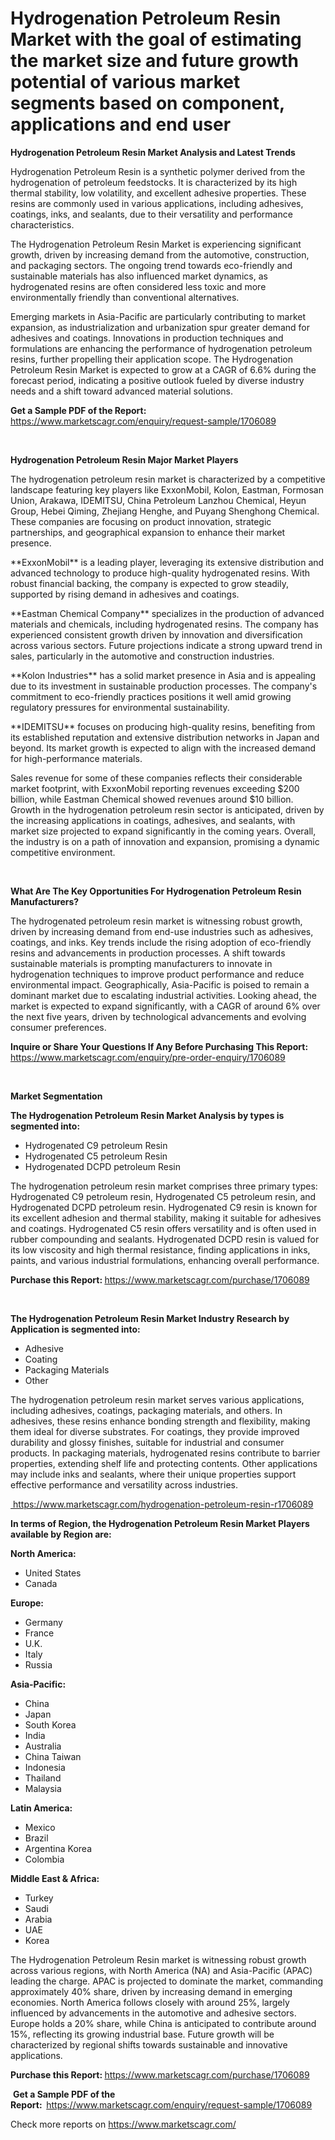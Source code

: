 <p><h1>Hydrogenation Petroleum Resin Market with the goal of estimating the market size and future growth potential of various market segments based on component, applications and end user</h1></p><p><strong>Hydrogenation Petroleum Resin Market Analysis and Latest Trends</strong></p>
<p><p>Hydrogenation Petroleum Resin is a synthetic polymer derived from the hydrogenation of petroleum feedstocks. It is characterized by its high thermal stability, low volatility, and excellent adhesive properties. These resins are commonly used in various applications, including adhesives, coatings, inks, and sealants, due to their versatility and performance characteristics.</p><p>The Hydrogenation Petroleum Resin Market is experiencing significant growth, driven by increasing demand from the automotive, construction, and packaging sectors. The ongoing trend towards eco-friendly and sustainable materials has also influenced market dynamics, as hydrogenated resins are often considered less toxic and more environmentally friendly than conventional alternatives.</p><p>Emerging markets in Asia-Pacific are particularly contributing to market expansion, as industrialization and urbanization spur greater demand for adhesives and coatings. Innovations in production techniques and formulations are enhancing the performance of hydrogenation petroleum resins, further propelling their application scope. The Hydrogenation Petroleum Resin Market is expected to grow at a CAGR of 6.6% during the forecast period, indicating a positive outlook fueled by diverse industry needs and a shift toward advanced material solutions.</p></p>
<p><strong>Get a Sample PDF of the Report:&nbsp;</strong> <a href="https://www.marketscagr.com/enquiry/request-sample/1706089?utm_campaign=2003&utm_medium=2&utm_source=Github&utm_content=ia&utm_term=10012025&utm_id=hydrogenation-petroleum-resin">https://www.marketscagr.com/enquiry/request-sample/1706089</a></p>
<p>&nbsp;</p>
<p><strong>Hydrogenation Petroleum Resin Major Market Players</strong></p>
<p><p>The hydrogenation petroleum resin market is characterized by a competitive landscape featuring key players like ExxonMobil, Kolon, Eastman, Formosan Union, Arakawa, IDEMITSU, China Petroleum Lanzhou Chemical, Heyun Group, Hebei Qiming, Zhejiang Henghe, and Puyang Shenghong Chemical. These companies are focusing on product innovation, strategic partnerships, and geographical expansion to enhance their market presence.</p><p>**ExxonMobil** is a leading player, leveraging its extensive distribution and advanced technology to produce high-quality hydrogenated resins. With robust financial backing, the company is expected to grow steadily, supported by rising demand in adhesives and coatings.</p><p>**Eastman Chemical Company** specializes in the production of advanced materials and chemicals, including hydrogenated resins. The company has experienced consistent growth driven by innovation and diversification across various sectors. Future projections indicate a strong upward trend in sales, particularly in the automotive and construction industries.</p><p>**Kolon Industries** has a solid market presence in Asia and is appealing due to its investment in sustainable production processes. The company's commitment to eco-friendly practices positions it well amid growing regulatory pressures for environmental sustainability.</p><p>**IDEMITSU** focuses on producing high-quality resins, benefiting from its established reputation and extensive distribution networks in Japan and beyond. Its market growth is expected to align with the increased demand for high-performance materials.</p><p>Sales revenue for some of these companies reflects their considerable market footprint, with ExxonMobil reporting revenues exceeding $200 billion, while Eastman Chemical showed revenues around $10 billion. Growth in the hydrogenation petroleum resin sector is anticipated, driven by the increasing applications in coatings, adhesives, and sealants, with market size projected to expand significantly in the coming years. Overall, the industry is on a path of innovation and expansion, promising a dynamic competitive environment.</p></p>
<p>&nbsp;</p>
<p><strong>What Are The Key Opportunities For Hydrogenation Petroleum Resin Manufacturers?</strong></p>
<p><p>The hydrogenated petroleum resin market is witnessing robust growth, driven by increasing demand from end-use industries such as adhesives, coatings, and inks. Key trends include the rising adoption of eco-friendly resins and advancements in production processes. A shift towards sustainable materials is prompting manufacturers to innovate in hydrogenation techniques to improve product performance and reduce environmental impact. Geographically, Asia-Pacific is poised to remain a dominant market due to escalating industrial activities. Looking ahead, the market is expected to expand significantly, with a CAGR of around 6% over the next five years, driven by technological advancements and evolving consumer preferences.</p></p>
<p><strong>Inquire or Share Your Questions If Any Before Purchasing This Report:</strong> <a href="https://www.marketscagr.com/enquiry/pre-order-enquiry/1706089?utm_campaign=2003&utm_medium=2&utm_source=Github&utm_content=ia&utm_term=10012025&utm_id=hydrogenation-petroleum-resin">https://www.marketscagr.com/enquiry/pre-order-enquiry/1706089</a></p>
<p>&nbsp;</p>
<p><strong>Market Segmentation</strong></p>
<p><strong>The Hydrogenation Petroleum Resin Market Analysis by types is segmented into:</strong></p>
<p><ul><li>Hydrogenated C9 petroleum Resin</li><li>Hydrogenated C5 petroleum Resin</li><li>Hydrogenated DCPD petroleum Resin</li></ul></p>
<p><p>The hydrogenation petroleum resin market comprises three primary types: Hydrogenated C9 petroleum resin, Hydrogenated C5 petroleum resin, and Hydrogenated DCPD petroleum resin. Hydrogenated C9 resin is known for its excellent adhesion and thermal stability, making it suitable for adhesives and coatings. Hydrogenated C5 resin offers versatility and is often used in rubber compounding and sealants. Hydrogenated DCPD resin is valued for its low viscosity and high thermal resistance, finding applications in inks, paints, and various industrial formulations, enhancing overall performance.</p></p>
<p><strong>Purchase this Report:&nbsp;</strong><a href="https://www.marketscagr.com/purchase/1706089?utm_campaign=2003&utm_medium=2&utm_source=Github&utm_content=ia&utm_term=10012025&utm_id=hydrogenation-petroleum-resin">https://www.marketscagr.com/purchase/1706089</a></p>
<p>&nbsp;</p>
<p><strong>The Hydrogenation Petroleum Resin Market Industry Research by Application is segmented into:</strong></p>
<p><ul><li>Adhesive</li><li>Coating</li><li>Packaging Materials</li><li>Other</li></ul></p>
<p><p>The hydrogenation petroleum resin market serves various applications, including adhesives, coatings, packaging materials, and others. In adhesives, these resins enhance bonding strength and flexibility, making them ideal for diverse substrates. For coatings, they provide improved durability and glossy finishes, suitable for industrial and consumer products. In packaging materials, hydrogenated resins contribute to barrier properties, extending shelf life and protecting contents. Other applications may include inks and sealants, where their unique properties support effective performance and versatility across industries.</p></p>
<p><a href="https://www.marketscagr.com/hydrogenation-petroleum-resin-r1706089?utm_campaign=2003&utm_medium=2&utm_source=Github&utm_content=ia&utm_term=10012025&utm_id=hydrogenation-petroleum-resin">&nbsp;https://www.marketscagr.com/hydrogenation-petroleum-resin-r1706089</a></p>
<p><strong>In terms of Region, the Hydrogenation Petroleum Resin Market Players available by Region are:</strong></p>
<p>
    <p> <strong> North America: </strong>
        <ul>
            <li>United States</li>
            <li>Canada</li>
        </ul>
        </p> 
    <p> <strong> Europe: </strong>
        <ul>
            <li>Germany</li>
            <li>France</li>
            <li>U.K.</li>
            <li>Italy</li>
            <li>Russia</li>
        </ul>
        </p> 
    <p> <strong> Asia-Pacific: </strong>
        <ul>
            <li>China</li>
            <li>Japan</li>
            <li>South Korea</li>
            <li>India</li>
            <li>Australia</li>
            <li>China Taiwan</li>
            <li>Indonesia</li>
            <li>Thailand</li>
            <li>Malaysia</li>
        </ul>
        </p> 
    <p> <strong> Latin America: </strong>
        <ul>
            <li>Mexico</li>
            <li>Brazil</li>
            <li>Argentina Korea</li>
            <li>Colombia</li>
        </ul>
        </p> 
    <p> <strong> Middle East & Africa: </strong>
        <ul>
            <li>Turkey</li>
            <li>Saudi</li>
            <li>Arabia</li>
            <li>UAE</li>
            <li>Korea</li>
        </ul>
    </p>
    </p>
<p><p>The Hydrogenation Petroleum Resin market is witnessing robust growth across various regions, with North America (NA) and Asia-Pacific (APAC) leading the charge. APAC is projected to dominate the market, commanding approximately 40% share, driven by increasing demand in emerging economies. North America follows closely with around 25%, largely influenced by advancements in the automotive and adhesive sectors. Europe holds a 20% share, while China is anticipated to contribute around 15%, reflecting its growing industrial base. Future growth will be characterized by regional shifts towards sustainable and innovative applications.</p></p>
<p><strong>Purchase this Report: </strong><a href="https://www.marketscagr.com/purchase/1706089?utm_campaign=2003&utm_medium=2&utm_source=Github&utm_content=ia&utm_term=10012025&utm_id=hydrogenation-petroleum-resin">https://www.marketscagr.com/purchase/1706089</a></p>
<p>&nbsp;<strong>Get a Sample PDF of the Report:&nbsp;&nbsp;</strong><a href="https://www.marketscagr.com/enquiry/request-sample/1706089?utm_campaign=2003&utm_medium=2&utm_source=Github&utm_content=ia&utm_term=10012025&utm_id=hydrogenation-petroleum-resin">https://www.marketscagr.com/enquiry/request-sample/1706089</a></p>
<p><strong></strong></p>
<p>Check more reports on <a href="https://www.marketscagr.com/?utm_campaign=2003&utm_medium=2&utm_source=Github&utm_content=ia&utm_term=10012025&utm_id=hydrogenation-petroleum-resin">https://www.marketscagr.com/</a></p>